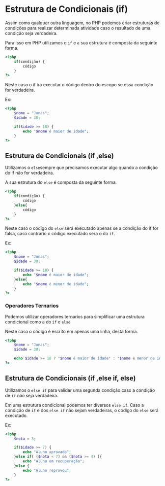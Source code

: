 # Estrutura de Condicionais (if)

Assim como qualquer outra linguagem, no PHP podemos criar estruturas de condições para realizar determinada atividade caso o resultado de uma condição seja verdadeira.

Para isso em PHP utilizamos o ``if`` e a sua estrutura é composta da seguinte forma.

```php
<?php
    if(condição) {
        código
    }
?>
```

Neste caso o if ira executar o código dentro do escopo se essa condição for verdadeira.

Ex:

```php
<?php
    $nome = "Jonas";
    $idade = 30;

    if($idade >= 18) {
        echo "$nome é maior de idade";
    }
?>
```

## Estrutura de Condicionais (if ,else)

Utilizamos o ``else``sempre que precisamos executar algo quando a condição do if não for verdadeira. 

A sua estrutura do ``else`` é composta da seguinte forma.

```php
<?php
    if(condição) {
        código
    }else{
        código
    }
?>
```

Neste caso o código do ``else`` será executado apenas se a condição do if for falsa, caso contrario o código executado sera o do ``if``.

Ex:

```php
<?php
    $nome = "Jonas";
    $idade = 30;

    if($idade >= 18) {
        echo "$nome é maior de idade";
    }else{
        echo "$nome é menor de idade";
    }
?>
```

### Operadores Ternarios

Podemos utilizar operadores ternarios para simplificar uma estrutura condicional como a do ``if`` e ``else``

Neste caso o código é escrito em apenas uma linha, desta forma.

```php
<?php
    $nome = "Jonas";
    $idade = 30;

    echo $idade >= 18 ? "$nome é maior de idade" : "$nome é menor de idade";
?>
```

## Estrutura de Condicionais (if ,else if, else)

Utilizamos o ``else if`` para validar uma segunda condição caso a condição de ``if`` não seja verdadeira.

Em uma estrutura condicional podemos ter diversos ``else if``. Caso a condição de ``if`` e dos ``else if`` não sejam verdadeiras, o código do ``else`` será executado.

Ex:

```php
<?php
    $nota = 5;

    if($idade >= 7) {
        echo "Aluno aprovado";
    }else if( ($nota < 7) && ($nota >= 4) ){
        echo "Aluno em recuperação";
    }else {
        echo "Aluno reprovou";
    }
?>
```